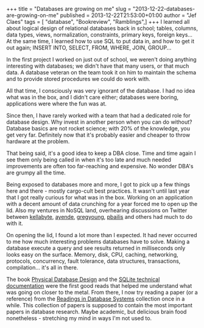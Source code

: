 +++
title = "Databases are growing on me"
slug = "2013-12-22-databases-are-growing-on-me"
published = 2013-12-22T21:53:00+01:00
author = "Jef Claes"
tags = [ "database", "Bookreview", "Ramblings",]
+++
I learned all about logical design of relational databases back in
school; tables, columns, data types, views, normalization, constraints,
primary keys, foreign keys... At the same time, I learned how to use SQL
to put data in, and how to get it out again; INSERT INTO, SELECT, FROM,
WHERE, JOIN, GROUP...  
  
In the first project I worked on just out of school, we weren't doing
anything interesting with databases; we didn't have that many users, or
that much data. A database veteran on the team took it on him to
maintain the schema and to provide stored procedures we could do work
with.  
  
All that time, I consciously was very ignorant of the database. I had no
idea what was in the box, and I didn't care either; databases were
boring, applications were where the fun was at.  
  
Since then, I have rarely worked with a team that had a dedicated role
for database design. Why invest in another person when you can do
without? Database basics are not rocket science; with 20% of the
knowledge, you get very far. Definitely now that it's probably easier
and cheaper to throw hardware at the problem.  
  
That being said, it's a good idea to keep a DBA close. Time and time
again I see them only being called in when it's too late and much needed
improvements are often too far-reaching and expensive. No wonder DBA's
are grumpy all the time.  
  
Being exposed to databases more and more, I got to pick up a few things
here and there - mostly cargo-cult best practices. It wasn't until last
year that I got really curious for what was in the box. Working on an
application with a decent amount of data crunching for a year forced me
to open up the lid. Also my ventures in NoSQL land, overhearing
discussions on Twitter between
[kellabyte](https://twitter.com/kellabyte),
[ayende](https://twitter.com/ayende),
[gregyoung](https://twitter.com/gregyoung), [pbailis](https://twitter.com/pbailis) and
others had much to do with it.  
  
On opening the lid, I found a lot more than I expected. It had never
occurred to me how much interesting problems databases have to solve.
Making a database execute a query and see results returned in
milliseconds only looks easy on the surface. Memory, disk, CPU, caching,
networking, protocols, concurrency, fault tolerance, data structures,
transactions, compilation... it's all in there.  
  
The book [Physical Database
Design](http://www.amazon.com/gp/product/0123693896/ref=as_li_qf_sp_asin_tl?ie=UTF8&camp=1789&creative=9325&creativeASIN=0123693896&linkCode=as2&tag=diofanedebyje-20)
and the [SQLite technical
documentation](http://www.sqlite.org/docs.html) were the first good
reads that helped me understand what was going on closer to the metal.
From there, I now try reading a paper (or a reference) from the
[Readings in Database Systems](http://redbook.cs.berkeley.edu/bib4.html)
collection once in a while. This collection of papers is supposed to
contain the most important papers in database research. Maybe academic,
but delicious brain food nonetheless - stretching my mind in ways I'm
not used to.

